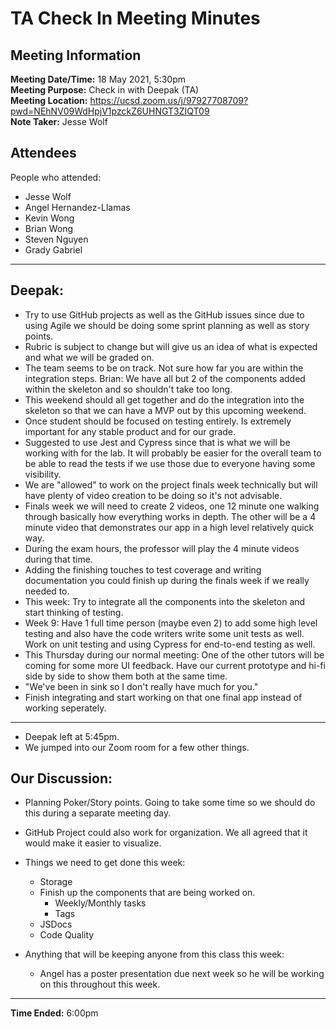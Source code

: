 # TA Check In Meeting Minutes
## Meeting Information
**Meeting Date/Time:** 18 May 2021, 5:30pm  
**Meeting Purpose:** Check in with Deepak (TA)  
**Meeting Location:** https://ucsd.zoom.us/j/97927708709?pwd=NEhNV09WdHpjV1pzckZ6UHNGT3ZIQT09  
**Note Taker:** Jesse Wolf  

## Attendees
People who attended:
- Jesse Wolf
- Angel Hernandez-Llamas
- Kevin Wong
- Brian Wong
- Steven Nguyen
- Grady Gabriel

--- 

## Deepak:
- Try to use GitHub projects as well as the GitHub issues since due to using Agile we should be doing some sprint planning as well as story points. 
- Rubric is subject to change but will give us an idea of what is expected and what we will be graded on.
- The team seems to be on track. Not sure how far you are within the integration steps. Brian: We have all but 2 of the components added within the skeleton and so shouldn't take too long.
- This weekend should all get together and do the integration into the skeleton so that we can have a MVP out by this upcoming weekend.
- Once student should be focused on testing entirely. Is extremely important for any stable product and for our grade.
- Suggested to use Jest and Cypress since that is what we will be working with for the lab. It will probably be easier for the overall team to be able to read the tests if we use those due to everyone having some visibility. 
- We are "allowed" to work on the project finals week technically but will have plenty of video creation to be doing so it's not advisable.
- Finals week we will need to create 2 videos, one 12 minute one walking through basically how everything works in depth. The other will be a 4 minute video that demonstrates our app in a high level relatively quick way.
- During the exam hours, the professor will play the 4 minute videos during that time. 
- Adding the finishing touches to test coverage and writing documentation you could finish up during the finals week if we really needed to.
- This week: Try to integrate all the components into the skeleton and start thinking of testing.
- Week 9: Have 1 full time person (maybe even 2) to add some high level testing and also have the code writers write some unit tests as well. Work on unit testing and using Cypress for end-to-end testing as well. 
- This Thursday during our normal meeting: One of the other tutors will be coming for some more UI feedback. Have our current prototype and hi-fi side by side to show them both at the same time. 
- "We've been in sink so I don't really have much for you."
- Finish integrating and start working on that one final app instead of working seperately. 

---
- Deepak left at 5:45pm.
- We jumped into our Zoom room for a few other things.

## Our Discussion: 
- Planning Poker/Story points. Going to take some time so we should do this during a separate meeting day. 
- GitHub Project could also work for organization. We all agreed that it would make it easier to visualize. 
- Things we need to get done this week:
  - Storage
  - Finish up the components that are being worked on. 
    - Weekly/Monthly tasks 
    - Tags
  - JSDocs 
  - Code Quality 

- Anything that will be keeping anyone from this class this week:
  - Angel has a poster presentation due next week so he will be working on this throughout this week.

--- 

**Time Ended:** 6:00pm